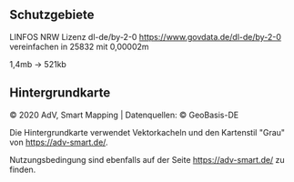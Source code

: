 ## Schutzgebiete
LINFOS NRW Lizenz dl-de/by-2-0
https://www.govdata.de/dl-de/by-2-0
vereinfachen in 25832 mit 0,00002m

1,4mb -> 521kb

## Hintergrundkarte
© 2020 AdV, Smart Mapping | Datenquellen: © GeoBasis-DE

Die Hintergrundkarte verwendet Vektorkacheln und den Kartenstil "Grau" von https://adv-smart.de/.

Nutzungsbedingung sind ebenfalls auf der Seite https://adv-smart.de/ zu finden.
